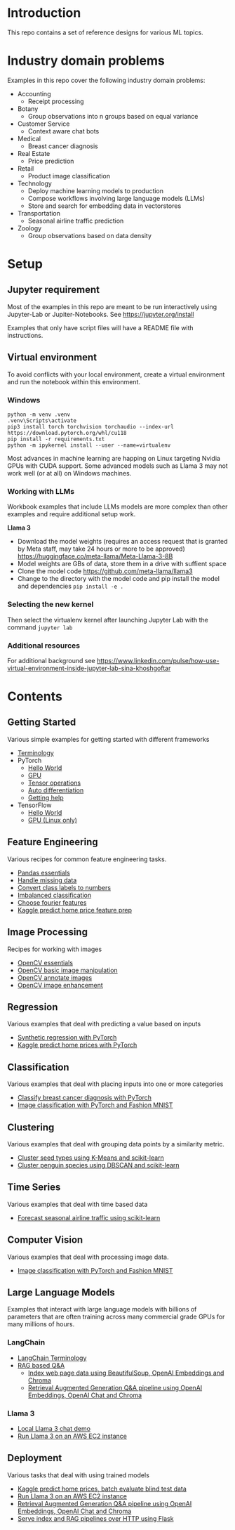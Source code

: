 # Introduction

This repo contains a set of reference designs for various ML topics.

# Industry domain problems

Examples in this repo cover the following industry domain problems:

 - Accounting
   - Receipt processing
 - Botany
   - Group observations into n groups based on equal variance
 - Customer Service
   - Context aware chat bots
 - Medical
   - Breast cancer diagnosis
 - Real Estate
   - Price prediction
 - Retail
   - Product image classification
 - Technology
   - Deploy machine learning models to production
   - Compose workflows involving large language models (LLMs)
   - Store and search for embedding data in vectorstores
 - Transportation
   - Seasonal airline traffic prediction
 - Zoology
   - Group observations based on data density

# Setup

## Jupyter requirement

Most of the examples in this repo are meant to be run interactively using Jupyter-Lab or Jupiter-Notebooks. See https://jupyter.org/install

Examples that only have script files will have a README file with instructions.

## Virtual environment

To avoid conflicts with your local environment, create a virtual environment and run the notebook within this environment.

### Windows
```
python -m venv .venv
.venv\Scripts\activate
pip3 install torch torchvision torchaudio --index-url https://download.pytorch.org/whl/cu118
pip install -r requirements.txt
python -m ipykernel install --user --name=virtualenv
```

Most advances in machine learning are happing on Linux targeting Nvidia GPUs with CUDA support. Some advanced models such as Llama 3 may not work well (or at all) on Windows machines.

### Working with LLMs

Workbook examples that include LLMs models are more complex than other examples and require additional setup work.

**Llama 3**
 - Download the model weights (requires an access request that is granted by Meta staff, may take 24 hours or more to be approved) https://huggingface.co/meta-llama/Meta-Llama-3-8B
 - Model weights are GBs of data, store them in a drive with suffient space
 - Clone the model code https://github.com/meta-llama/llama3
 - Change to the directory with the model code and pip install the model and dependencies `pip install -e .`

### Selecting the new kernel

Then select the virtualenv kernel after launching Jupyter Lab with the command `jupyter lab`

### Additional resources
For additional background see https://www.linkedin.com/pulse/how-use-virtual-environment-inside-jupyter-lab-sina-khoshgoftar

# Contents

## Getting Started

Various simple examples for getting started with different frameworks

- [Terminology](/getting-started/terminology.ipynb)
- PyTorch
  - [Hello World](/getting-started/pytorch_hello_world.ipynb)
  - [GPU](/getting-started/pytorch_gpu.ipynb)
  - [Tensor operations](/getting-started/pytorch_tensor_operations.ipynb)
  - [Auto differentiation](/getting-started/pytorch_auto_differentiation.ipynb)
  - [Getting help](/getting-started/pytorch_getting_help.ipynb)
- TensorFlow
  - [Hello World](/getting-started/tensorflow_hello_world.ipynb)
  - [GPU (Linux only)](/getting-started/tensorflow_gpu.ipynb)

## Feature Engineering

Various recipes for common feature engineering tasks.

- [Pandas essentials](/feature-engineering/pandas_essentials.ipynb)
- [Handle missing data](/feature-engineering/handle_missing_data.ipynb)
- [Convert class labels to numbers](/feature-engineering/convert_class_to_numeric.ipynb)
- [Imbalanced classification](/feature-engineering/imbalanced_classification.ipynb)
- [Choose fourier features](/feature-engineering/choosing_fourier_features.ipynb)
- [Kaggle predict home price feature prep](/regression/kaggle-predict-house-price-data-prep.ipynb)

## Image Processing

Recipes for working with images

- [OpenCV essentials](/computer-vision/opencv_essentials.ipynb)
- [OpenCV basic image manipulation](/computer-vision/opencv_basic_image_manipulation.ipynb)
- [OpenCV annotate images](/computer-vision/opencv_annotate_images.ipynb)
- [OpenCV image enhancement](/computer-vision/opencv_image_enhancement.ipynb)

## Regression

Various examples that deal with predicting a value based on inputs

- [Synthetic regression with PyTorch](/regression/pytorch_synthetic_regression.ipynb)
- [Kaggle predict home prices with PyTorch](/regression/kaggle-predict-house-prices.ipynb)

## Classification

Various examples that deal with placing inputs into one or more categories

- [Classify breast cancer diagnosis with PyTorch](/feature-engineering/imbalanced_classification.ipynb)
- [Image classification with PyTorch and Fashion MNIST](/computer-vision/pytorch-fashionMNIST.ipynb)

## Clustering

Various examples that deal with grouping data points by a similarity metric.
- [Cluster seed types using K-Means and scikit-learn](/clustering/kmeans_clustering.ipynb)
- [Cluster penguin species using DBSCAN and scikit-learn](/clustering/dbscan_clustering.ipynb)

## Time Series

Various examples that deal with time based data

- [Forecast seasonal airline traffic using scikit-learn](/feature-engineering/choosing_fourier_features.ipynb)

## Computer Vision

Various examples that deal with processing image data.

- [Image classification with PyTorch and Fashion MNIST](/computer-vision/pytorch-fashionMNIST.ipynb)

## Large Language Models

Examples that interact with large language models with billions of parameters that are often training across many commercial grade GPUs for many millions of hours.

### LangChain
- [LangChain Terminology](/langchain/terminology.md)
- [RAG based Q&A](/langchain/RAG/README.md)
  - [Index web page data using BeautifulSoup, OpenAI Embeddings and Chroma](/langchain/RAG/index_pipeline.py)
  - [Retrieval Augmented Generation Q&A pipeline using OpenAI Embeddings, OpenAI Chat and Chroma](/langchain/RAG/rag_pipeline.py)

### Llama 3

- [Local Llama 3 chat demo](/llm//llama-3/hello-llama-3.ipynb)
- [Run Llama 3 on an AWS EC2 instance](/llm/llama-3/hello-world/README.md)

## Deployment

Various tasks that deal with using trained models

- [Kaggle predict home prices, batch evaluate blind test data](/regression/kaggle-predict-house-price-evaluation.ipynb)
- [Run Llama 3 on an AWS EC2 instance](/llm/llama-3/hello-world/README.md)
- [Retrieval Augmented Generation Q&A pipeline using OpenAI Embeddings, OpenAI Chat and Chroma](/langchain/RAG/rag_pipeline.py)
- [Serve index and RAG pipelines over HTTP using Flask](/langchain/RAG-serve/README.md)